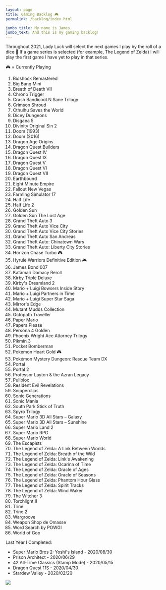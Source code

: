 ```yaml
---
layout: page
title: Gaming Backlog 🎮
permalink: /backlog/index.html

jumbo_title: My name is James.
jumbo_text: And this is my gaming backlog!
---
```


Throughout 2021, Lady Luck will select the next games I play by the roll of a dice 🎲 If a game series is selected (for example, The Legend of Zelda) I will play the first game I have yet to play in that series.

🎮 = Currently Playing

1. Bioshock Remastered
1. Big Bang Mini
1. Breath of Death VII
1. Chrono Trigger
1. Crash Bandicoot N Sane Trilogy
1. Crimson Shroud
1. Cthulhu Saves the World
1. Dicey Dungeons
1. Disgaea 5
1. Divinity Original Sin 2
1. Doom (1993)
1. Doom (2016)
1. Dragon Age Origins
1. Dragon Quest Builders
1. Dragon Quest IV
1. Dragon Quest IX
1. Dragon Quest V
1. Dragon Quest VI
1. Dragon Quest VII
1. Earthbound
1. Eight Minute Empire
1. Fallout New Vegas
1. Farming Simulator 17
1. Half Life
1. Half Life 2
1. Golden Sun
1. Golden Sun The Lost Age
1. Grand Theft Auto 3
1. Grand Theft Auto Vice City
1. Grand Theft Auto Vice City Stories
1. Grand Theft Auto San Andreas
1. Grand Theft Auto: Chinatown Wars
1. Grand Theft Auto: Liberty City Stories
1. Horizon Chase Turbo 🎮
1. Hyrule Warriors Definitive Edition 🎮
1. James Bond 007
1. Katamari Damacy Reroll
1. Kirby Triple Deluxe
1. Kirby's Dreamland 2
1. Mario + Luigi Bowsers Inside Story
1. Mario + Luigi Partners in Time
1. Mario + Luigi Super Star Saga
1. Mirror's Edge
1. Mutant Mudds Collection
1. Octopath Traveller
1. Paper Mario
1. Papers Please
1. Persona 4 Golden
1. Phoenix Wright Ace Attorney Trilogy
1. Pikmin 3
1. Pocket Bomberman
1. Pokemon Heart Gold 🎮
1. Pokémon Mystery Dungeon: Rescue Team DX
1. Portal
1. Portal 2
1. Professor Layton & the Azran Legacy
1. Pullblox
1. Resident Evil Revelations
1. Snipperclips
1. Sonic Generations
1. Sonic Mania
1. South Park Stick of Truth
1. Spyro Trilogy
1. Super Mario 3D All Stars – Galaxy
1. Super Mario 3D All Stars – Sunshine
1. Super Mario Land 2
1. Super Mario RPG
1. Super Mario World
1. The Escapists
1. The Legend of Zelda: A Link Between Worlds
1. The Legend of Zelda: Breath of the Wild
1. The Legend of Zelda: Link's Awakening
1. The Legend of Zelda: Ocarina of Time
1. The Legend of Zelda: Oracle of Ages
1. The Legend of Zelda: Oracle of Seasons
1. The Legend of Zelda: Phantom Hour Glass
1. The Legend of Zelda: Spirit Tracks
1. The Legend of Zelda: Wind Waker
1. The Witcher 3
1. Torchlight II
1. Trine
2. Trine 2
1. Wargroove
1. Weapon Shop de Omasse
1. Word Search by POWGI
1. World of Goo


Last Year I Completed:

- Super Mario Bros 2: Yoshi's Island - 2020/08/30
- Prison Architect - 2020/06/29
- 42 All-Time Classics (Stamp Mode) - 2020/05/15
- Dragon Quest 11S - 2020/04/30
- Stardew Valley - 2020/02/20

<a href="https://www.exophase.com/user/geekyjames/"><img src="https://card.exophase.com/2/0/46999.png?1609607379"></a>
